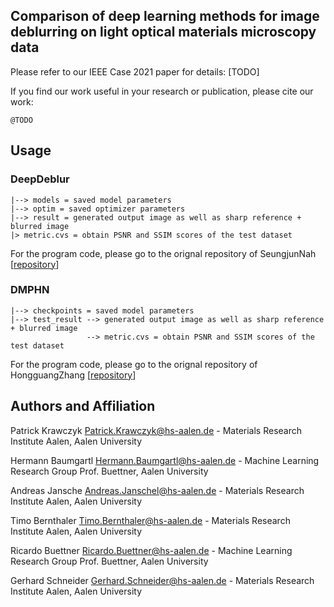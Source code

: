 ## Comparison of deep learning methods for image deblurring on light optical materials microscopy data

Please refer to our IEEE Case 2021 paper for details: [TODO]

If you find our work useful in your research or publication, please cite our work:
```
@TODO
```

## Usage
### DeepDeblur
```
|--> models = saved model parameters
|--> optim = saved optimizer parameters
|--> result = generated output image as well as sharp reference + blurred image
|> metric.cvs = obtain PSNR and SSIM scores of the test dataset
```
For the program code, please go to the orignal repository of SeungjunNah [[repository](https://github.com/SeungjunNah/DeepDeblur-PyTorch)]

### DMPHN
```
|--> checkpoints = saved model parameters
|--> test_result --> generated output image as well as sharp reference + blurred image
                 --> metric.cvs = obtain PSNR and SSIM scores of the test dataset
```
For the program code, please go to the orignal repository of HongguangZhang [[repository](https://github.com/HongguangZhang/DMPHN-cvpr19-master)]


## Authors and Affiliation
Patrick Krawczyk Patrick.Krawczyk@hs-aalen.de - Materials Research Institute Aalen, Aalen University

Hermann Baumgartl Hermann.Baumgartl@hs-aalen.de - Machine Learning Research Group Prof. Buettner, Aalen University

Andreas Jansche Andreas.Janschel@hs-aalen.de - Materials Research Institute Aalen, Aalen University

Timo Bernthaler Timo.Bernthaler@hs-aalen.de - Materials Research Institute Aalen, Aalen University

Ricardo Buettner Ricardo.Buettner@hs-aalen.de - Machine Learning Research Group Prof. Buettner, Aalen University

Gerhard Schneider Gerhard.Schneider@hs-aalen.de - Materials Research Institute Aalen, Aalen University



